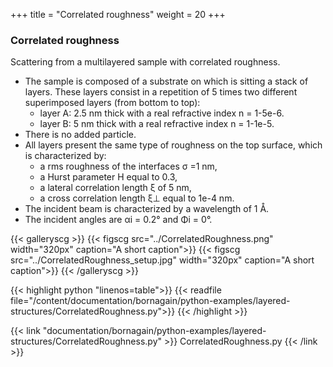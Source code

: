 +++
title = "Correlated roughness"
weight = 20
+++

### Correlated roughness

Scattering from a multilayered sample with correlated roughness.

* The sample is composed of a substrate on which is sitting a stack of layers. These layers consist in a repetition of 5 times two different superimposed layers (from bottom to top):
  * layer A: 2.5 nm thick with a real refractive index n = 1-5e-6.
  * layer B: 5 nm thick with a real refractive index n = 1-1e-5.
* There is no added particle. 
* All layers present the same type of roughness on the top surface, which is characterized by:
  * a rms roughness of the interfaces σ =1 nm,
  * a Hurst parameter H equal to 0.3,
  * a lateral correlation length ξ of 5 nm,
  * a cross correlation length ξ⊥ equal to 1e-4 nm.
* The incident beam is characterized by a wavelength of 1 Å.
* The incident angles are αi = 0.2° and Φi = 0°.

{{< galleryscg >}}
{{< figscg src="../CorrelatedRoughness.png" width="320px" caption="A short caption">}}
{{< figscg src="../CorrelatedRoughness_setup.jpg" width="320px" caption="A short caption">}}
{{< /galleryscg >}}

{{< highlight python "linenos=table">}}
{{< readfile file="/content/documentation/bornagain/python-examples/layered-structures/CorrelatedRoughness.py">}}
{{< /highlight >}}

{{< link "documentation/bornagain/python-examples/layered-structures/CorrelatedRoughness.py" >}}
CorrelatedRoughness.py
{{< /link >}}

